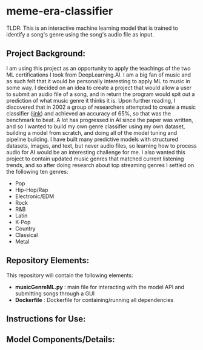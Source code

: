 # meme-era-classifier
TLDR: This is an interactive machine learning model that is trained to identify a song's genre using the song's audio file as input. 

## Project Background:
I am using this project as an opportunity to apply the teachings of the two ML certifications I took from DeepLearning.AI. I am a big fan of music and as such felt that it would be personally interesting to apply ML to music in some way. I decided on an idea to create a project that would allow a user to submit an audio file of a song, and in return the program would spit out a prediction of what music genre it thinks it is. Upon further reading, I discovered that in 2002 a group of researchers attempted to create a music classifier ([link](https://ieeexplore.ieee.org/document/1021072)) and achieved an accuracy of 65%, so that was the benchmark to beat. A lot has progressed in AI since the paper was written, and so I wanted to build my own genre classifier using my own dataset, building a model from scratch, and doing all of the model tuning and pipeline building. I have built many predictive models with structured datasets, images, and text, but never audio files, so learning how to process audio for AI would be an interesting challenge for me. I also wanted this project to contain updated music genres that matched current listening trends, and so after doing research about top streaming genres I settled on the following ten genres:
* Pop
* Hip-Hop/Rap
* Electronic/EDM
* Rock
* R&B
* Latin
* K-Pop
* Country
* Classical
* Metal

## Repository Elements:
This repository will contain the following elements:
* **musicGenreML.py** : main file for interacting with the model API and submitting songs through a GUI 
* **Dockerfile** : Dockerfile for containing/running all dependencies

## Instructions for Use:


## Model Components/Details:
